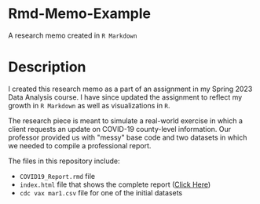 # Rmd-Memo-Example
A research memo created in `R Markdown`

# Description
I created this research memo as a part of an assignment in my Spring 2023 Data Analysis course. I have since updated the assignment to reflect my growth in `R Markdown` as well as visualizations in `R`.

The research piece is meant to simulate a real-world exercise in which a client requests an update on COVID-19 county-level information. Our professor provided us with "messy" base code and two datasets in which we needed to compile a professional report.

The files in this repository include:
- `COVID19_Report.rmd` file 
- `index.html` file that shows the complete report ([Click Here](https://jcook125.github.io/Rmd-Memo-Example/))
- `cdc vax mar1.csv` file for one of the initial datasets
